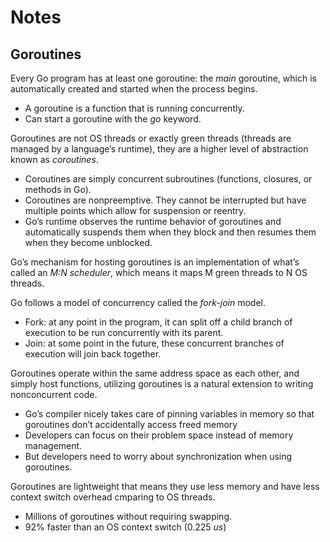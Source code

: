 # Notes

## Goroutines

Every Go program has at least one goroutine: the _main_ goroutine, which is automatically created and started when the process begins.
* A goroutine is a function that is running concurrently.
* Can start a goroutine with the _go_ keyword.

Goroutines are not OS threads or exactly green threads (threads are managed by a language’s runtime), they are a higher level of abstraction known as _coroutines_.
* Coroutines are simply concurrent subroutines (functions, closures, or methods in Go).
* Coroutines are nonpreemptive. They cannot be interrupted but have multiple points which allow for suspension or reentry.
* Go’s runtime observes the runtime behavior of goroutines and automatically suspends them when they block and then resumes them when they become unblocked.

Go’s mechanism for hosting goroutines is an implementation of what’s called an _M:N scheduler_, which means it maps M green threads to N OS threads.

Go follows a model of concurrency called the _fork-join_ model.
* Fork: at any point in the program, it can split off a child branch of execution to be run concurrently with its parent.
* Join: at some point in the future, these concurrent branches of execution will join back together.

Goroutines operate within the same address space as each other, and simply host functions, utilizing goroutines is a natural extension to writing nonconcurrent code.
* Go’s compiler nicely takes care of pinning variables in memory so that goroutines don’t accidentally access freed memory
* Developers can focus on their problem space instead of memory management.
* But developers need to worry about synchronization when using goroutines.

Goroutines are lightweight that means they use less memory and have less context switch overhead cmparing to OS threads.
* Millions of goroutines without requiring swapping.
* 92% faster than an OS context switch (0.225 _us_)
